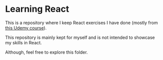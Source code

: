 # **Learning React**

This is a repository where I keep React exercises I have done (mostly from [this Udemy course](https://www.udemy.com/course/react-the-complete-guide-incl-redux/)).

This repository is mainly kept for myself and is not intended to showcase my skills in React.

Although, feel free to explore this folder.

